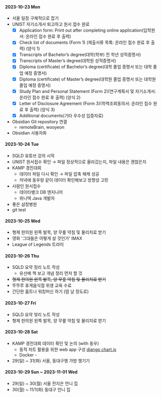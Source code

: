 
#### 2023-10-23 Mon
- 서울 일정 구체적으로 잡기
- UNIST 자기소개서 퇴고하고 원서 접수 완료 
	- [x] Application form: Print out after completing online application(입학원서: 온라인 접수 완료 후 출력)
	- [x] Check list of documents (Form 1) (제출서류 목록: 온라인 접수 완료 후 출력) (양식 1) 
	- [x] Transcripts of Bachelor’s degree(대학(학부) 전 학년 성적증명서)
	- [x] Transcripts of Master’s degree(대학원 성적증명서)
	- [x] Diploma (certificate) of Bachelor’s degree(대학 졸업 증명서 또는 대학 졸업 예정 증명서)
	- [x] Diploma (certificate) of Master’s degree(대학원 졸업 증명서 또는 대학원 졸업 예정 증명서) 
	- [x] Study Plan and Personal Statement (Form 2)(연구계획서 및 자기소개서: 온라인 접수 완료 후 출력) (양식 2) 
	- [x] Letter of Disclosure Agreement (Form 3)(학력조회동의서: 온라인 접수 완료 후 출력) (양식 3)
	- [x] Additional documents(기타 우수성 입증자료)
- Obsidian Git repository 연결
	- remoteBrain, wooyeon
- Obsidian 사용자화 

#### 2023-10-24 Tue
- SQLD 유튜브 강의 시작 
- UNIST 원서접수 확인 → 파일 정상적으로 올라갔는지, 파일 내용은 괜찮은지 
- KAMP 경진대회 
	- 데이터 파일 다시 확인 → 파일 압축 해제 성공 
	- 저녁에 동우랑 같이 데이터 확인해보고 방향성 고민 
- 사람인 원서접수
	- 데이타뱅크 DB 엔지니어
	- 위니텍 Java 개발자 
- 좋은 삼정병원 
- git test 

#### 2023-10-25 Wed
- 형제 한의원 왼쪽 발목, 양 무릎 약침 및 물리치료 받기
- 영화 '그대들은 어떻게 살 것인가' IMAX
- League of Legends 트라이

#### 2023-10-26 Thu
- SQLD 요약 정리 노트 작성
	- 유선배 책 보고 개념 정리 먼저 할 것 
- ~~형제 한의원 왼쪽 발목, 양 무릎 약침 및 물리치료 받기~~
- 뚜뚜루 휴게음식점 위생 교육 수료 
- 간단한 홈트나 워킹머신 하기 (땀 날 정도로)

#### 2023-10-27 Fri
- SQLD 요약 엊리 노트 작성 
- 형제 한의원 왼쪽 발목, 양 무릎 약침 및 물리치료 받기

#### 2023-10-28 Sat
- KAMP 경진대회 데이터 확인 및 논의 (with 동우)
	- 동적 차트 활용을 위한 web app 구성  [django chart.js](https://pypi.org/project/django-chartjs/)
	- Docker - 
- 29(일) ~ 31(화) 서울, 동대구행 가방 챙기기 


#### 2023-10-29 Sun ~ 2023-11-01 Wed
- 29(일) ~ 30(월) 서울 전지은 언니 집 
- 30(월) ~ 11/1(화) 동대구 언니 집 
